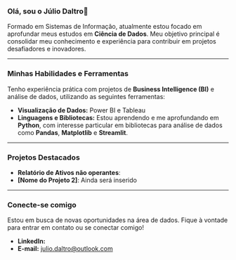 ### Olá, sou o Júlio Daltro👋

Formado em Sistemas de Informação, atualmente estou focado em aprofundar meus estudos em **Ciência de Dados**. Meu objetivo principal é consolidar meu conhecimento e experiência para contribuir em projetos desafiadores e inovadores.

---

### Minhas Habilidades e Ferramentas

Tenho experiência prática com projetos de **Business Intelligence (BI)** e análise de dados, utilizando as seguintes ferramentas:

* **Visualização de Dados:** Power BI e Tableau
* **Linguagens e Bibliotecas:** Estou aprendendo e me aprofundando em **Python**, com interesse particular em bibliotecas para análise de dados como **Pandas**, **Matplotlib** e **Streamlit**.

---

### Projetos Destacados

* **Relatório de Ativos não operantes**: 
* **[Nome do Projeto 2]**: Ainda será inserido

---

### Conecte-se comigo

Estou em busca de novas oportunidades na área de dados. Fique à vontade para entrar em contato ou se conectar comigo!

* **LinkedIn:** 
* **E-mail:** julio.daltro@outlook.com
